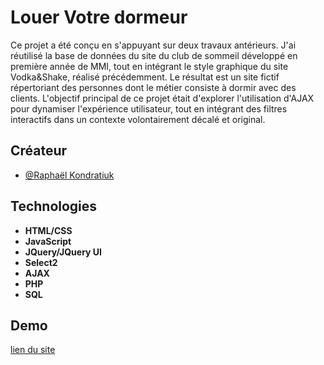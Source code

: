 # Louer Votre dormeur

Ce projet a été conçu en s'appuyant sur deux travaux antérieurs. J'ai réutilisé la base de données du site du club de sommeil développé en première année de MMI, tout en intégrant le style graphique du site Vodka&Shake, réalisé précédemment. Le résultat est un site fictif répertoriant des personnes dont le métier consiste à dormir avec des clients. L'objectif principal de ce projet était d'explorer l'utilisation d'AJAX pour dynamiser l'expérience utilisateur, tout en intégrant des filtres interactifs dans un contexte volontairement décalé et original.

## Créateur

- [@Raphaël Kondratiuk](https://github.com/Raphael-K-78/)

## Technologies

- **HTML/CSS**
- **JavaScript**
- **JQuery/JQuery UI**
- **Select2**
- **AJAX**
- **PHP**
- **SQL**

## Demo
[lien du site](http://sommeilclub.raphael.kondratiuk.mmi-velizy.fr/)
